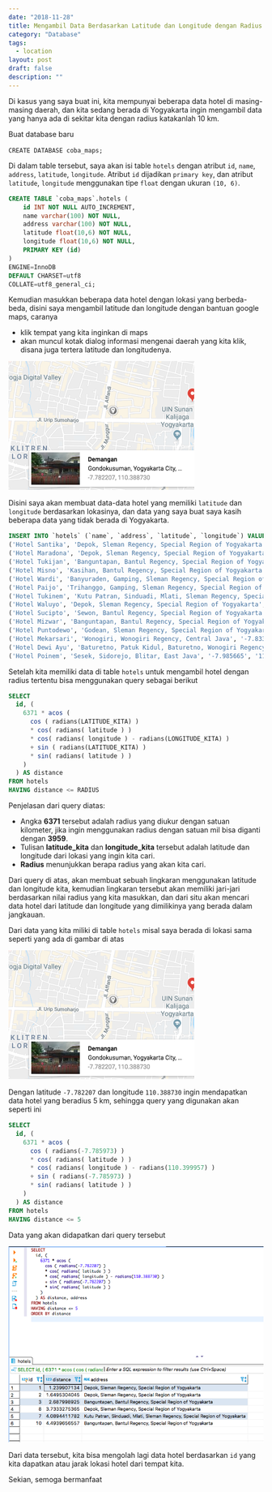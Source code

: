 ```yaml
---
date: "2018-11-28"
title: Mengambil Data Berdasarkan Latitude dan Longitude dengan Radius Tertentu di MySQL
category: "Database"
tags: 
  - location
layout: post
draft: false
description: ""
---
```


Di kasus yang saya buat ini, kita mempunyai beberapa data hotel di masing-masing daerah, dan kita sedang berada di Yogyakarta ingin mengambil data yang hanya ada di sekitar kita dengan radius katakanlah 10 km.

Buat database baru

`CREATE DATABASE coba_maps;`

Di dalam table tersebut, saya akan isi table `hotels` dengan atribut `id`, `name`, `address`, `latitude`, `longitude`. Atribut `id` dijadikan `primary key`, dan atribut `latitude`, `longitude` menggunakan tipe `float` dengan ukuran `(10, 6)`.

```sql
CREATE TABLE `coba_maps`.hotels (
    id INT NOT NULL AUTO_INCREMENT,
    name varchar(100) NOT NULL,
    address varchar(100) NOT NULL,
    latitude float(10,6) NOT NULL,
    longitude float(10,6) NOT NULL,
    PRIMARY KEY (id)
)
ENGINE=InnoDB
DEFAULT CHARSET=utf8
COLLATE=utf8_general_ci;
```

Kemudian masukkan beberapa data hotel dengan lokasi yang berbeda-beda, disini saya mengambil latitude dan longitude dengan bantuan google maps, caranya

* klik tempat yang kita inginkan di maps
* akan muncul kotak dialog informasi mengenai daerah yang kita klik, disana juga tertera latitude dan longitudenya.

![latitude dan longitude yang terdapat di google maps](28-1.png)


Disini saya akan membuat data-data hotel yang memiliki `latitude` dan `longitude` berdasarkan lokasinya, dan data yang saya buat saya kasih beberapa data yang tidak berada di Yogyakarta.

```sql
INSERT INTO `hotels` (`name`, `address`, `latitude`, `longitude`) VALUES 
('Hotel Santika', 'Depok, Sleman Regency, Special Region of Yogyakarta', '-7.775286','110.379903'),
('Hotel Maradona', 'Depok, Sleman Regency, Special Region of Yogyakarta', '-7.782064','110.403704'),
('Hotel Tukijan', 'Banguntapan, Bantul Regency, Special Region of Yogyakarta', '-7.790874', '110.411508'),
('Hotel Misno', 'Kasihan, Bantul Regency, Special Region of Yogyakarta', '-7.810804', '110.321915'),
('Hotel Wardi', 'Banyuraden, Gamping, Sleman Regency, Special Region of Yogyakarta', '-7.797522', '110.331762'),
('Hotel Paijo', 'Trihanggo, Gamping, Sleman Regency, Special Region of Yogyakarta', '-7.751725', '110.350105'),
('Hotel Tukinem', 'Kutu Patran, Sinduadi, Mlati, Sleman Regency, Special Region of Yogyakarta', '-7.762451', '110.357422'),
('Hotel Waluyo', 'Depok, Sleman Regency, Special Region of Yogyakarta', '-7.753658', '110.406563'),
('Hotel Sucipto', 'Sewon, Bantul Regency, Special Region of Yogyakarta', '-7.851724', '110.368116'),
('Hotel Mizwar', 'Banguntapan, Bantul Regency, Special Region of Yogyakarta', '-7.818128', '110.407422'),
('Hotel Puntodewo', 'Godean, Sleman Regency, Special Region of Yogyakarta', '-7.741261', '110.342661'),
('Hotel Mekarsari', 'Wonogiri, Wonogiri Regency, Central Java', '-7.833136', '110.916985'),
('Hotel Dewi Ayu', 'Baturetno, Patuk Kidul, Baturetno, Wonogiri Regency, Central Java', '-7.984154', '110.930823'),
('Hotel Poinem', 'Sesek, Sidorejo, Blitar, East Java', '-7.985665', '112.176245');
```

Setelah kita memiliki data di table `hotels` untuk mengambil hotel dengan radius tertentu bisa menggunakan query sebagai berikut

```sql
SELECT
  id, (
    6371 * acos (
      cos ( radians(LATITUDE_KITA) )
      * cos( radians( latitude ) )
      * cos( radians( longitude ) - radians(LONGITUDE_KITA) )
      + sin ( radians(LATITUDE_KITA) )
      * sin( radians( latitude ) )
    )
  ) AS distance
FROM hotels
HAVING distance <= RADIUS
```

Penjelasan dari query diatas:

* Angka **6371** tersebut adalah radius yang diukur dengan satuan kilometer, jika ingin menggunakan radius dengan satuan mil bisa diganti dengan **3959**.
* Tulisan **latitude_kita** dan **longitude_kita** tersebut adalah latitude dan longitude dari lokasi yang ingin kita cari.
* **Radius** menunjukkan berapa radius yang akan kita cari.

Dari query di atas, akan membuat sebuah lingkaran menggunakan latitude dan longitude kita, kemudian lingkaran tersebut akan memiliki jari-jari berdasarkan nilai radius yang kita masukkan, dan dari situ akan mencari data hotel dari latitude dan longitude yang dimilikinya yang berada dalam jangkauan.

Dari data yang kita miliki di table `hotels` misal saya berada di lokasi sama seperti yang ada di gambar di atas

![](28-1.png)

Dengan latitude `-7.782207` dan longitude `110.388730` ingin mendapatkan data hotel yang beradius 5 km, sehingga query yang digunakan akan seperti ini

```sql
SELECT
  id, (
    6371 * acos (
      cos ( radians(-7.785973) )
      * cos( radians( latitude ) )
      * cos( radians( longitude ) - radians(110.399957) )
      + sin ( radians(-7.785973) )
      * sin( radians( latitude ) )
    )
  ) AS distance
FROM hotels
HAVING distance <= 5
```

Data yang akan didapatkan dari query tersebut

![](28-2.png)

Dari data tersebut, kita bisa mengolah lagi data hotel berdasarkan `id` yang kita dapatkan atau jarak lokasi hotel dari tempat kita.

Sekian, semoga bermanfaat